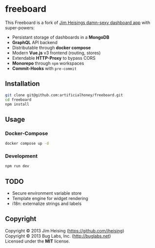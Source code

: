 # freeboard

This Freeboard is a fork of [Jim Heisings damn-sexy dashboard app](https://github.com/Freeboard/freeboard) with super-powers:

- Persistant storage of dashboards in a **MongoDB**
- **GraphQL** API backend
- Distributable through **docker compose**
- Modern **Vue.js** v3 frontend (routing, stores)
- Extendable **HTTP-Proxy** to bypass CORS
- **Monorepo** through `npm` workspaces
- **Commit-Hooks** with `pre-commit`

## Installation

```bash
git clone git@github.com:artificialhoney/freeboard.git
cd freeboard
npm install
```

## Usage

### Docker-Compose

```bash
docker compose up -d
```

### Development

```bash
npm run dev
```

## TODO

- Secure environment variable store
- Template engine for widget rendering
- i18n: externalize strings and labels

## Copyright

Copyright © 2013 Jim Heising (https://github.com/jheising)<br/>Copyright © 2013 Bug Labs, Inc. (http://buglabs.net)<br/>Licensed under the **MIT** license.
